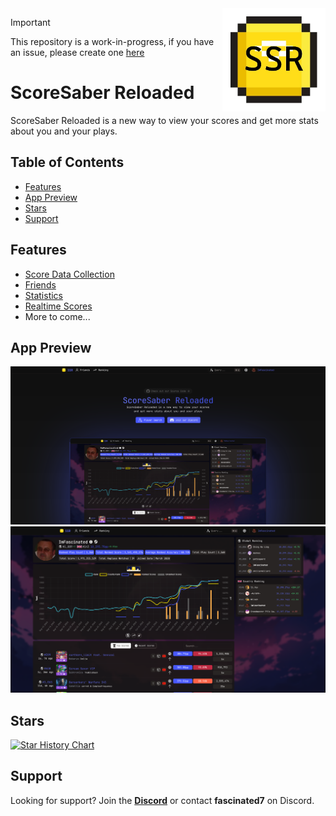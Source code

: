 <img src="./assets/logo.webp" alt="ScoreSaber Reloaded" width="165" align="right">

> [!IMPORTANT]
> This repository is a work-in-progress, if you have an issue, please create one <a href="https://github.com/RealFascinated/scoresaber-reloaded/issues/new">here</a>

# ScoreSaber Reloaded
ScoreSaber Reloaded is a new way to view your scores and get more stats about you and your plays.

## Table of Contents
- [Features](#features)
- [App Preview](#app-preview)
- [Stars](#stars)
- [Support](#support)

## Features
- [Score Data Collection](https://ssr.fascinated.cc/#data-collection)
- [Friends](https://ssr.fascinated.cc/#friends)
- [Statistics](https://ssr.fascinated.cc/#statistics)
- [Realtime Scores](https://ssr.fascinated.cc/scores/live)
- More to come...

## App Preview

![landing-preview](./assets/landing-preview.png)
![app-preview](./projects/website/public/assets/home/app-preview.png)

## Stars
[![Star History Chart](https://api.star-history.com/svg?repos=RealFascinated/scoresaber-reloaded&type=Timeline)](https://star-history.com/#RealFascinated/scoresaber-reloaded&Timeline)

## Support
Looking for support? Join the [**Discord**](https://discord.gg/kmNfWGA4A8) or contact **fascinated7** on Discord.